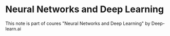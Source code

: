 # Neural Networks and Deep Learning
This note is part of  coures  "Neural Networks and Deep Learning" by Deep-learn.ai
